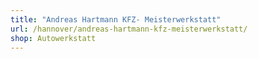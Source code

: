 ```yaml
---
title: "Andreas Hartmann KFZ- Meisterwerkstatt"
url: /hannover/andreas-hartmann-kfz-meisterwerkstatt/
shop: Autowerkstatt
---
```

